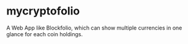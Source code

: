 # mycryptofolio
A Web App like Blockfolio, which can show multiple currencies in one glance for each coin holdings.

